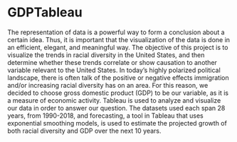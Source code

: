 # GDPTableau

The representation of data is a powerful way to form a conclusion about a certain idea. Thus, it is important that the visualization of the data is done in an efficient, elegant, and meaningful way. The objective of this project is to visualize the trends in racial diversity in the United States, and then determine whether these trends correlate or show causation to another variable relevant to the United States. In today’s highly polarized political landscape, there is often talk of the positive or negative effects immigration and/or increasing racial diversity has on an area. For this reason, we decided to choose gross domestic product (GDP) to be our variable, as it is a measure of economic activity. Tableau is used to analyze and visualize our data in order to answer our question. The datasets used each span 28 years, from 1990-2018, and forecasting, a tool in Tableau that uses exponential smoothing models, is used to estimate the projected growth of both racial diversity and GDP over the next 10 years. 
